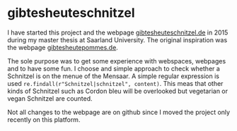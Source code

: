 # gibtesheuteschnitzel

I have started this project and the webpage [gibtesheuteschnitzel.de](http://gibtesheuteschnitzel.de/) in 2015 during my master thesis at Saarland University. The original inspiration was the webpage [gibtesheutepommes.de](https://gibtesheutepommes.de/).

The sole purpose was to get some experience with webspaces, webpages and to have some fun. I choose and simple approach to check whether a Schnitzel is on the menue of the Mensaar. A simple regular expression is used  `re.findall(r"Schnitzel|schnitzel", content)`. This meas that other kinds of Schnitzel such as Cordon bleu will be overlooked but vegetarian or vegan Schnitzel are counted.

Not all changes to the webpage are on github since I moved the project only recently on this platform.